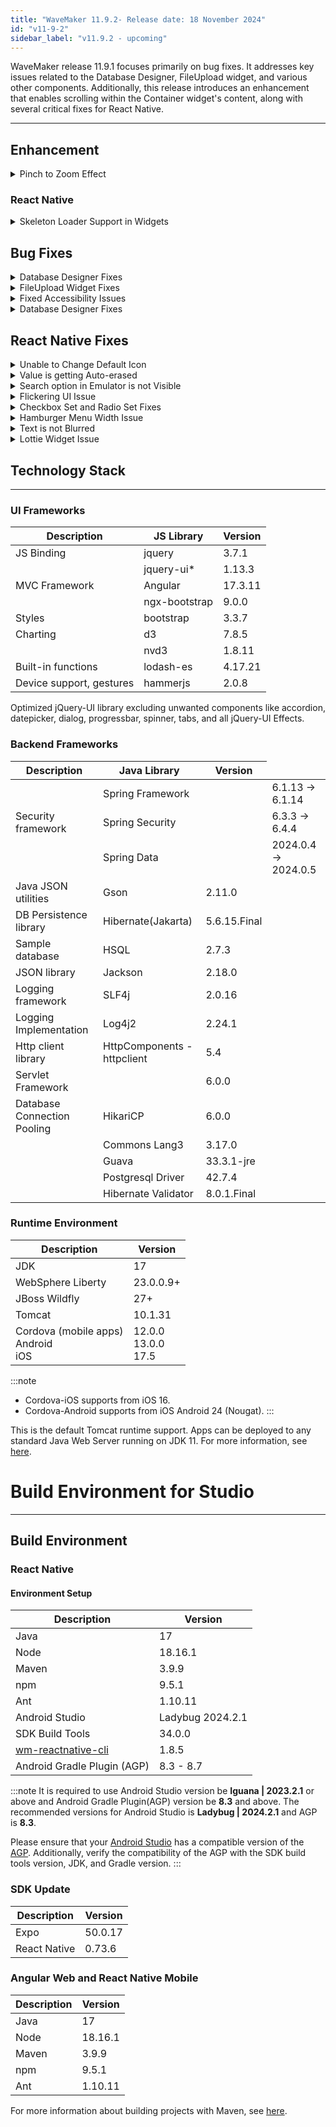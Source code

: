 ```yaml
---
title: "WaveMaker 11.9.2- Release date: 18 November 2024"
id: "v11-9-2"
sidebar_label: "v11.9.2 - upcoming"
---
```



WaveMaker release 11.9.1 focuses primarily on bug fixes. It addresses key issues related to the Database Designer, FileUpload widget, and various other components. Additionally, this release introduces an enhancement that enables scrolling within the Container widget's content, along with several critical fixes for React Native.

---

## Enhancement 

<details> <summary> Pinch to Zoom Effect </summary> 

We are further enhancing the zoom effect in our studio Canvas by introducing pinch to zoom using the touch pad. Now, users can use two fingers pinch gesture in the touch pad to zoom in or out of the content in the Canvas.

This feature enhances the accessibility and user experience by providing better interaction with content.

![Gift Box Updates](/learn/assets/gift-box-updates.png)

</details>

### React Native

<details> <summary>Skeleton Loader Support in Widgets</summary>

Introducing Skeleton Loader support for additional widgets that did not have skeleton loader support earlier. Below is the list of widgets that are provided with Skeleton Loader support in this release.

- Video
- Switch
- Checkbox
- Floating label
- Currency
- Number
- Rating
- Chips
- Toggle
- Legend
- Select
- Audio
- Appnavbar
- Date
- Datetime
- Calendar
- Anchor
- Tooltip


</details>

## Bug Fixes

<details> <summary> Database Designer Fixes </summary>

In this release, Database Designer issues related to Read-Only Mode alignment, dissapearing content aftersaving the changes, and other issues were addressed enhancing the performance.

</details>

<details> <summary>FileUpload Widget Fixes</summary>

Addressed the below issues in FileUpload widget. These issues were faced when multiple option was enabled to upload multiple files.

- The larger file upload progress stopped when the smaller file that was uploaded after the larger file was successfully uploaded.
- The status of the file uploaded after the larger file was not displayed. This was observed when the larger file which was uploaded first was still in progress.

</details>

<details> <summary>Fixed Accessibility Issues</summary>

Resolved multiple accessibility issues across all widgets, except the Chart widget, to enhance compliance with accessibility standards and improve usability for all users.

</details>

<details><summary> Database Designer Fixes </summary>

With this release, Database Designer issues were addressed enhancing the performance and making the implementation smoother.

</details>

## React Native Fixes

<details><summary>Unable to Change Default Icon</summary>

In Search widget, users were unable to change the search icon. Now, `iconclass` property is exposed to modify the icon.

Syntax to be added

</details>

<details><summary>Value is getting Auto-erased </summary>

An issue was observed in Text, Number, and Textarea widget, when the field was bound. The entered value inside these fields disappeared when user shifted the focus from these fields.

</details>

<details><summary> Search option in Emulator is not Visible </summary>

When using the Search widget at the top of the screen, the search field is scrolling up when the keyboard is opened. This behavior was caused by the keyboard-avoiding feature. With this fix, the content will no longer shift upward unless the keyboard overlaps it, ensuring a smoother user experience.

</details>

<details><summary> Flickering UI Issue </summary>

Users observed screen flickering when entering values in the Text widget. To address this, a new lazy option is added to the `Update On` property, introducing a 100ms delay to minimize flickering.

</details>

<details><summary> Checkbox Set and Radio Set Fixes</summary>

Previously, users were unable to add customization in CheckboxSet and Radioset widgets. Introduced a CSS class, `.app-checkboxset-selected-label` to customise the background color, border radius, font weight, and other properties.

</details>

<details><summary> Hamburger Menu Width Issue</summary>

Previously, users were unable to customise the width of the left panel that opens upon clicking the Hamburger menu icon. Currently, the width of the left panel occupies only half of the screen by default. To address this issue, a new key, **leftNavWidth**, can be added in **wm_rn_config.json** file to allow width customization.

</details>

<details><summary> Text is not Blurred</summary>

Addressed an issue in Text widgte where the blur event did not trigger upon entering the value in Text widget. This was observed when the value in **Update Value on** property value was set as keypress.

</details>

<details><summary> Lottie Widget Issue</summary>

An issue was observed with the Lottie widget: where the preview failed when users added the Lottie widget and linked it to an animation file.

</details>

## Technology Stack

---

### UI Frameworks

| Description | JS Library | Version |
| --- | --- | --- |
| JS Binding | jquery |  3.7.1 |
|  | jquery-ui* | 1.13.3 |
| MVC Framework | Angular | 17.3.11 |
|  | ngx-bootstrap | 9.0.0 |
| Styles | bootstrap | 3.3.7 |
| Charting | d3 | 7.8.5 |
|  | nvd3 | 1.8.11 |
| Built-in functions | lodash-es | 4.17.21|
| Device support, gestures | hammerjs | 2.0.8 |

Optimized jQuery-UI library excluding unwanted components like accordion, datepicker, dialog, progressbar, spinner, tabs, and all jQuery-UI Effects.

### Backend Frameworks

| Description | Java Library | Version                                                            |
| --- | --- |--------------------------------------------------------------------|
|  | Spring Framework | <td className="versiontdbgcolor"> 6.1.13 -> 6.1.14 </td>           |
| Security framework | Spring Security | <td className="versiontdbgcolor"> 6.3.3 -> 6.4.4 </td>            |
|  | Spring Data | <td className="versiontdbgcolor"> 2024.0.4 -> 2024.0.5 </td>      |
| Java JSON utilities | Gson  | 2.11.0                                                             |
| DB Persistence library | Hibernate(Jakarta) | 5.6.15.Final                                                       |
| Sample database | HSQL | 2.7.3 |
| JSON library | Jackson | 2.18.0 |
| Logging framework | SLF4j | 2.0.16 |
| Logging Implementation | Log4j2 | 2.24.1 |
| Http client library  | HttpComponents -  httpclient | 5.4 |
| Servlet Framework |  | 6.0.0 |
| Database Connection Pooling | HikariCP | 6.0.0  |
|  | Commons Lang3 | 3.17.0  |
|  | Guava | 33.3.1-jre |
|  | Postgresql Driver  | 42.7.4                                                             |
|  | Hibernate Validator | 8.0.1.Final |

### Runtime Environment

| Description | Version |
| --- | --- |
| JDK | 17 |
| WebSphere Liberty | 23.0.0.9+ |
| JBoss Wildfly | 27+ |
| Tomcat | 10.1.31 |
| Cordova (mobile apps) <br/> Android <br/> iOS |12.0.0 <br/> 13.0.0 <br/> 17.5 |


:::note
- Cordova-iOS supports from iOS 16.
- Cordova-Android supports from iOS Android 24 (Nougat).
:::

This is the default Tomcat runtime support. Apps can be deployed to any standard Java Web Server running on JDK 11. For more information, see [here](/learn/app-development/deployment/deployment-web-server).


# Build Environment for Studio
---

## Build Environment

### React Native

#### Environment Setup

|Description|	Version|
|---|---|
|Java | 17 |
|Node|18.16.1|
|Maven| 3.9.9 |
|npm | 9.5.1|
|Ant| 1.10.11|
| Android Studio | Ladybug 2024.2.1 |
| SDK Build Tools | 34.0.0|
| [wm-reactnative-cli](https://www.npmjs.com/package/@wavemaker/wm-reactnative-cli) | 1.8.5 |
| Android Gradle Plugin (AGP) | 8.3 - 8.7 |

:::note
It is required to use Android Studio version be **Iguana | 2023.2.1** or above and Android Gradle Plugin(AGP) version be **8.3** and above. The recommended versions for Android Studio is **Ladybug | 2024.2.1** and AGP is **8.3**.

Please ensure that your [Android Studio](https://developer.android.com/studio/releases#android_gradle_plugin_and_android_studio_compatibility) has a compatible version of the [AGP](https://developer.android.com/build/releases/past-releases/agp-8-3-0-release-notes#compatibility). Additionally, verify the compatibility of the AGP with the SDK build tools version, JDK, and Gradle version.
:::

### SDK Update

|Description|	Version|
|---|---|
| Expo | 50.0.17 |
| React Native | 0.73.6 |

### Angular Web and React Native Mobile

|Description|	Version|
|---|---|
|Java | 17 |
|Node| 18.16.1|
|Maven| 3.9.9 |
|npm | 9.5.1|
|Ant| 1.10.11|

For more information about building projects with Maven, see [here](/learn/app-development/deployment/building-with-maven).
